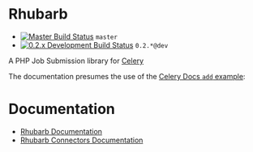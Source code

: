 Rhubarb
=======
 - [![Master Build Status](https://secure.travis-ci.org/zircote/Rhubarb.png?branch=master)](http://travis-ci.org/zircote/Rhubarb) `master`
 - [![0.2.x Development Build Status](https://api.travis-ci.org/zircote/Rhubarb.png?branch=0.2)](http://travis-ci.org/zircote/Rhubarb) `0.2.*@dev`

A PHP Job Submission library for [Celery](http://celeryproject.org/)

The documentation presumes the use of the [Celery Docs `add` example](http://docs.celeryproject.org/en/latest/getting-started/first-steps-with-celery.html#application):

Documentation
=============

 - [Rhubarb Documentation](docs/)
 - [Rhubarb Connectors Documentation](docs/connectors/)
